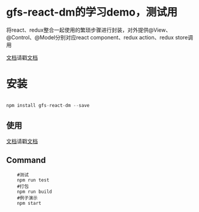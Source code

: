 # gfs-react-dm的学习demo，测试用
将react、redux整合一起使用的繁琐步骤进行封装，对外提供@View、@Control、@Model分别对应react component、redux action、redux store调用 						

[文档](https://future-team.github.io/gfs-react-dm/doc)请戳[文档](https://future-team.github.io/gfs-react-dm/doc)

# 安装

```javascript

npm install gfs-react-dm --save
```

## 使用

[文档](https://future-team.github.io/gfs-react-dm/doc)请戳[文档](https://future-team.github.io/gfs-react-dm/doc)

## Command

```
	#测试	
	npm run test	
	#打包	
	npm run build	
	#例子演示	
	npm start
```


